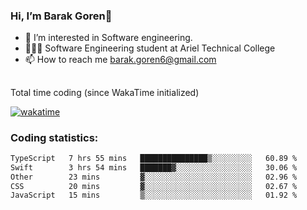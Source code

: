 ###  Hi, I’m Barak Goren👋
- 👀 I’m interested in Software engineering.
- 👨🏼‍🎓 Software Engineering student at Ariel Technical College
- 📫 How to reach me barak.goren6@gmail.com
##
Total time coding (since WakaTime initialized)

[![wakatime](https://wakatime.com/badge/user/5cc5ec80-a806-4ca2-a704-db29274e48cd.svg)](https://wakatime.com/@5cc5ec80-a806-4ca2-a704-db29274e48cd)

   
### Coding statistics:

<!--START_SECTION:waka-->

```txt
TypeScript   7 hrs 55 mins   ███████████████▒░░░░░░░░░   60.89 %
Swift        3 hrs 54 mins   ███████▓░░░░░░░░░░░░░░░░░   30.06 %
Other        23 mins         ▓░░░░░░░░░░░░░░░░░░░░░░░░   02.96 %
CSS          20 mins         ▓░░░░░░░░░░░░░░░░░░░░░░░░   02.67 %
JavaScript   15 mins         ▒░░░░░░░░░░░░░░░░░░░░░░░░   01.92 %
```

<!--END_SECTION:waka-->

<!---
barakgoren/barakgoren is a ✨ special ✨ repository because its `README.md` (this file) appears on your GitHub profile.
You can click the Preview link to take a look at your changes.
--->
